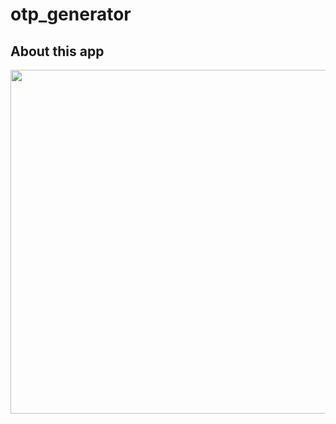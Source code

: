 # otp_generator

## About this app
<img src="https://user-images.githubusercontent.com/111631451/190553550-1c5910f9-0559-49a2-864c-d642893f937a.jpg
" style="height:550px"/>
